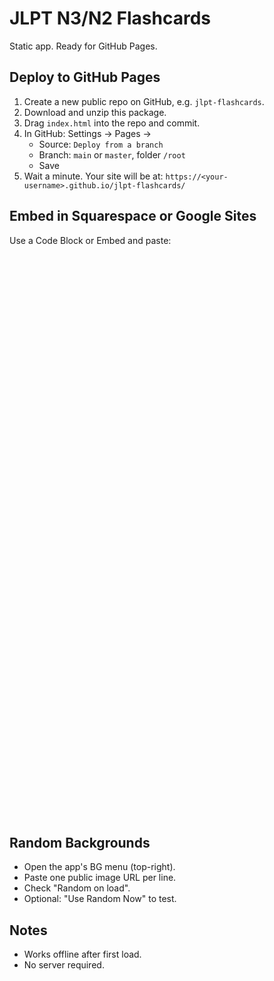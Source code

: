 
# JLPT N3/N2 Flashcards

Static app. Ready for GitHub Pages.

## Deploy to GitHub Pages
1. Create a new public repo on GitHub, e.g. `jlpt-flashcards`.
2. Download and unzip this package.
3. Drag `index.html` into the repo and commit.
4. In GitHub: Settings → Pages →
   - Source: `Deploy from a branch`
   - Branch: `main` or `master`, folder `/root`
   - Save
5. Wait a minute. Your site will be at:
   `https://<your-username>.github.io/jlpt-flashcards/`

## Embed in Squarespace or Google Sites
Use a Code Block or Embed and paste:
<iframe src="https://<your-username>.github.io/jlpt-flashcards/" width="100%" height="900" style="border:0;"></iframe>

## Random Backgrounds
- Open the app's BG menu (top-right).
- Paste one public image URL per line.
- Check "Random on load".
- Optional: "Use Random Now" to test.

## Notes
- Works offline after first load.
- No server required.
